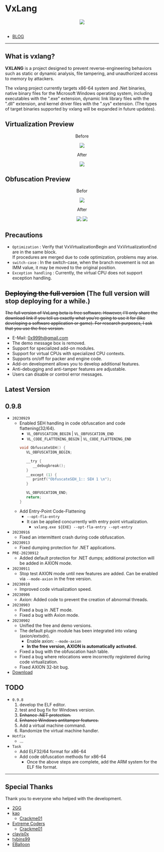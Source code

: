 # VxLang

<div align="center">
   <a href="https://vxlang.github.io/">
      <img src="https://vxlang.github.io/image/vxlang.gif" loop=infinite style="max-width: 100%; height: auto;" />
   </a>
</div>
<br>

- [BLOG](https://vxlang.github.io/)

---

## What is vxlang?

**VXLANG** is a project designed to prevent reverse-engineering behaviors such as static or dynamic analysis, file tampering, and unauthorized access to memory by attackers. 

The vxlang project currently targets x86-64 system and .Net binaries, native binary files for the Microsoft Windows operating system, including executables with the ".exe" extension, dynamic link library files with the ".dll" extension, and kernel driver files with the ".sys" extension. (The types of target binaries supported by vxlang will be expanded in future updates).

## Virtualization Preview

<div align="center">
   <p>Before</p>
   <img src="https://vxlang.github.io/image/VMBegin.png" style="max-width: 100%; height: auto;" />
   <p>After</p>
   <img src="https://vxlang.github.io/image/VMEnd.png" style="max-width: 100%; height: auto;" />
</div>

## Obfuscation Preview

<div align="center">
   <p>Befor</p>
   <img src="https://vxlang.github.io/image/bef.PNG" style="max-width: 100%; height: auto;" />
   <p>After</p>
   <img src="https://vxlang.github.io/image/aft.PNG" style="max-width: 100%; height: auto;" /> 
   <img src="https://vxlang.github.io/image/aft2.PNG" style="max-width: 100%; height: auto;" /> 
</div>

## Precautions

- `Optimization` : Verify that VxVirtualizationBegin and VxVirtualizationEnd are in the same block.  
  If procedures are merged due to code optimization, problems may arise.
- `switch-case` : In the switch-case, when the branch movement is not an IMM value, it may be moved to the original position.
- `Exception handling` : Currently, the virtual CPU does not support exception handling.
  
## ~~Deploying the full version~~ (The full version will stop deploying for a while.)

~~The full version of VxLang beta is free software. However, I'll only share the download link if you tell us exactly what you're going to use it for (like developing a software application or game). For research purposes, I ask that you use the free version.~~

- E-Mail: 0x999h@gmail.com
- The demo message box is removed.
- Support for specialized add-on modules.
- Support for virtual CPUs with specialized CPU contexts.
- Supports on/off for packer and engine code.
- Add-on development allows you to develop additional features.
- Anti-debugging and anti-tamper features are adjustable.
- Users can disable or control error messages.

## Latest Version

0.9.8
---
  - `20230929`
    - Enabled SEH handling in code obfuscation and code flattening(32/64).
      - `VL_OBFUSCATION_BEGIN` | `VL_OBFUSCATION_END`
      - `VL_CODE_FLATTENING_BEGIN` | `VL_CODE_FLATTENING_END`
      ```cpp
      void ObfuscateSEH() {
         VL_OBFUSCATION_BEGIN;
      
         __try {
            __debugbreak();
         }
         __except (1) {
            printf("ObfuscateSEH_1:: SEH 1 \n");
         }

         VL_OBFUSCATION_END;
         return;
      }
      ```
    - Add Entry-Point Code-Flattening
      - `--opt-fla-entry`
      - It can be applied concurrently with entry point virtualization.
        - `vxlang.exe ${EXE} --opt-fla-entry --opt-entry` 
  - `20230916`
    - Fixed an intermittent crash during code obfuscation.
  - `20230913`
    - Fixed dumping protection for .NET applications. 
  - `PRE-20230912`
    - Added default protection for .NET dumps; additional protection will be added in AXION mode.
  - `20230911`
    - Stop test AXION mode until new features are added. Can be enabled via `--mode-axion` in the free version.
  - `20230910`
    - Improved code virtualization speed.
  - `20230906`
    - Axion: Added code to prevent the creation of abnormal threads.
  - `20230903`
    - Fixed a bug in .NET mode.
    - Fixed a bug with Axion mode.
  - `20230902`
    - Unified the free and demo versions. 
    - The default plugin module has been integrated into vxlang (axion/extsdn).
      - Enable axion: `--mode-axion`
      - **In the free version, AXION is automatically activated.**
    - Fixed a bug with the obfuscation hash table.
    - Fixed a bug where relocations were incorrectly registered during code virtualization.
    - Fixed AXION 32-bit bug.
  - [Download](https://vxlang.github.io/download.html)
      
## TODO
- `0.9.8`
  1. develop the ELF editor.
  2. test and bug fix for Windows version.
  3. ~~Enhance .NET protection.~~
  4. ~~Enhance Windows antitamper features.~~
  5. Add a virtual machine command.
  6. Randomize the virtual machine handler.
- `Hotfix`
  - ...
- `Task`
  - Add ELF32/64 format for x86-64
  - Add code obfuscation methods for x86-64
    - Once the above steps are complete, add the ARM system for the ELF file format.
    
---

## Special Thanks

Thank you to everyone who helped with the development.

- [2GG](https://twitter.com/2gg) 
- [kao](https://lifeinhex.com/) 
  - [Crackme01](https://forum.tuts4you.com/topic/43809-users-desktop-crackme/#comment-213340) 
- [Extreme Coders](https://github.com/extremecoders-re/tuts4you_users_desktop_crackme_writeup) 
  - [Crackme01](https://forum.tuts4you.com/topic/43809-users-desktop-crackme/#comment-213328)  
- [clavis0x](https://github.com/clavis0x)
- [tybins99](https://github.com/tybins99) 
- [EBalloon](https://github.com/EBalloon)
  
  
  
